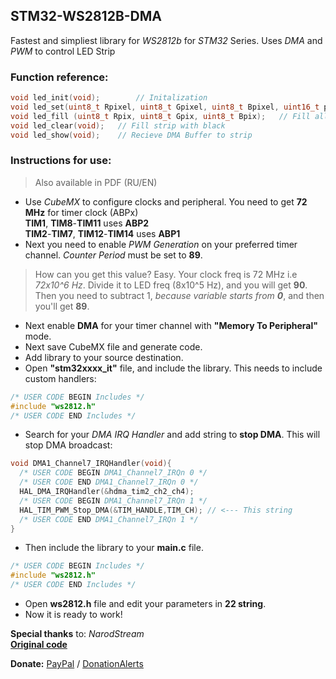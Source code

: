 ## STM32-WS2812B-DMA
 Fastest and simpliest library for *WS2812b* for *STM32* Series. Uses *DMA* and *PWM* to control LED Strip
 
### Function reference:
```c
void led_init(void);		// Initalization
void led_set(uint8_t Rpixel, uint8_t Gpixel, uint8_t Bpixel, uint16_t posX);  // Draw pixel in X position by RGB
void led_fill (uint8_t Rpix, uint8_t Gpix, uint8_t Bpix);	// Fill all the strip with color
void led_clear(void);	// Fill strip with black
void led_show(void);	// Recieve DMA Buffer to strip
```

### Instructions for use: 
> Also available in PDF (RU/EN)
- Use *CubeMX* to configure clocks and peripheral. You need to get **72 MHz** for timer clock (ABPx)    
**TIM1**, **TIM8**-**TIM11** uses **ABP2**    
**TIM2**-**TIM7**, **TIM12**-**TIM14** uses **ABP1**
- Next you need to enable *PWM Generation* on your preferred timer channel. *Counter Period* must be set to **89**.
> How can you get this value? Easy. Your clock freq is 72 MHz i.e *72x10^6 Hz*. Divide it to LED freq (8x10^5 Hz), and you will get **90**. Then you need to subtract 1, *because variable starts from **0***, and then you'll get **89**.
- Next enable **DMA** for your timer channel with **"Memory To Peripheral"** mode.
- Next save CubeMX file and generate code.
- Add library to your source destination. 
- Open **"stm32xxxx_it"** file, and include the library. This needs to include custom handlers:    
```c
/* USER CODE BEGIN Includes */
#include "ws2812.h"
/* USER CODE END Includes */
```
- Search for your *DMA IRQ Handler* and add string to **stop DMA**. This will stop DMA broadcast: 
```c
void DMA1_Channel7_IRQHandler(void){
  /* USER CODE BEGIN DMA1_Channel7_IRQn 0 */
  /* USER CODE END DMA1_Channel7_IRQn 0 */
  HAL_DMA_IRQHandler(&hdma_tim2_ch2_ch4);
  /* USER CODE BEGIN DMA1_Channel7_IRQn 1 */
  HAL_TIM_PWM_Stop_DMA(&TIM_HANDLE,TIM_CH); // <--- This string
  /* USER CODE END DMA1_Channel7_IRQn 1 */
}
```
- Then include the library to your **main.c** file. 
```c
/* USER CODE BEGIN Includes */
#include "ws2812.h"
/* USER CODE END Includes */
```
- Open **ws2812.h** file and edit your parameters in **22 string**.
- Now it is ready to work!    
    
    
**Special thanks** to: *NarodStream*    
[**Original code**](https://narodstream.ru/stm-urok-119-ws2812b-lenta-na-umnyx-svetodiodax-rgb-chast-2/)    

**Donate:** [PayPal](paypal.me/yasnosos) / [DonationAlerts](https://www.donationalerts.com/r/yasnosos)
